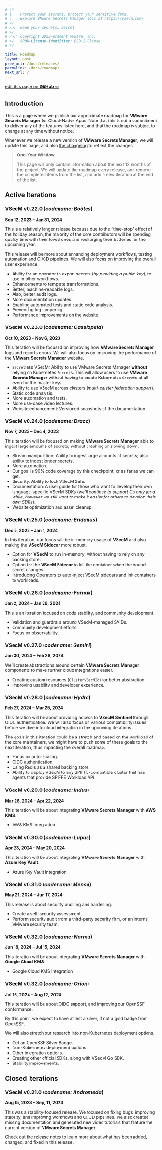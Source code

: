 ```yaml
---
# /*
# |    Protect your secrets, protect your sensitive data.
# :    Explore VMware Secrets Manager docs at https://vsecm.com/
# </
# <>/  keep your secrets… secret
# >/
# <>/' Copyright 2023–present VMware, Inc.
# >/'  SPDX-License-Identifier: BSD-2-Clause
# */

title: Roadmap
layout: post
prev_url: /docs/releases/
permalink: /docs/roadmap/
next_url: /
---
```


<p class="github-button"
><a href="https://github.com/vmware-tanzu/secrets-manager/blob/main/docs/_pages/0280-roadmap.md"
>edit this page on <strong>GitHub</strong> ✏️</a></p>

## Introduction

This is a page where we publish our approximate roadmap for **VMware Secrets
Manager** for Cloud-Native Apps. Note that this is not a commitment to deliver
any of the features listed here, and that the roadmap is subject to change at
any time without notice.

Whenever we release a new version of **VMware Secrets Manager**, we will update
this page, and also [the changelog](/docs/changelog/) to reflect the changes.

> **One-Year Window**
> 
> This page will only contain information about the next 12 months of the
> project. We will update the roadmap every release, and remove the completed
> items from the list, and add a new iteration at the end of the list.

## Active Iterations

### VSecM v0.22.0 (*codename: Boötes*) 

**Sep 12, 2023 – Jan 31, 2024**

This is a relatively longer release because due to the “time-stop” effect of the
holiday season, the majority of the core contributors will be spending quality
time with their loved ones and recharging their batteries for the upcoming year.

This release will be more about enhancing deployment workflows, testing automation
and CI/CD pipelines. We will also focus on improving the overall user experience.

* Ability for an operator to export secrets (*by providing a public key*), 
  to use in other workflows.
* Enhancements to template transformations.
* Better, machine-readable logs.
* Also, better audit logs.
* More documentation updates.
* Enabling automated tests and static code analysis.
* Preventing log tampering.
* Performance improvements on the website.

### VSecM v0.23.0 (*codename: Cassiopeia*) 

**Oct 10, 2023 – Nov 6, 2023**

This iteration will be focused on improving how **VMware Secrets Manager** 
logs and reports errors. We will also focus on improving the performance of the
**VMware Secrets Manager** website.

* `Secret`less VSecM: Ability to use VMware Secrets Manager **without** relying
  on Kubernetes `Secret`s. This will allow users to use **VMware Secrets Manager**
  without having to create Kubernetes `Secret`s at all—even for the master keys.
* Ability to use VSecM across clusters (*multi-cluster federation support*).
* Static code analysis.
* More automation and tests.
* More use-case video lectures.
* Website enhancement: Versioned snapshots of the documentation.

### VSecM v0.24.0 (*codename: Draco*) 

**Nov 7, 2023 – Dec 4, 2023**

This iteration will be focused on making **VMware Secrets Manager** able to 
ingest large amounts of secrets, without crashing or slowing down.

* Stream manipulation: Ability to ingest large amounts of secrets; also 
  ability to ingest longer secrets.
* More automation.
* Our goal is 90% code coverage by this checkpoint; or as far as we can get.
* Security: Ability to lock VSecM Safe.
* Documentation: A user guide for those who want to develop their own
  language-specific VSecM SDKs (*we’ll continue to support Go only for a while,
  however we still want to make it easier for others to develop their own SDKs*).
* Website optimization and asset cleanup.

### VSecM v0.25.0 (*codename: Eridanus*) 

**Dec 5, 2023 – Jan 1, 2024**

In this iteration, our focus will be in-memory usage of **VSecM** and also making
the **VSecM Sidecar** more robust.

* Option for **VSecM** to run in-memory; without having to rely on any backing store.
* Option for the **VSecM Sidecar** to kill the container when the bound secret changes.
* Introducing Operators to auto-inject VSecM sidecars and init containers to workloads.

### VSecM v0.26.0 (*codename: Fornax*) 

**Jan 2, 2024 – Jan 29, 2024**

This is an iteration focused on code stability, and community development.

* Validation and guardrails around VSecM-managed SVIDs.
* Community development efforts.
* Focus on observability.

### VSecM v0.27.0 (*codename: Gemini*) 

**Jan 30, 2024 – Feb 26, 2024**

We’ll create abstractions around certain **VMware Secrets Manager** components
to make further cloud integrations easier.

* Creating custom resources (`ClusterVSecMId`) for better abstraction.
* Improving usability and developer experience.

### VSecM v0.28.0 (*codename: Hydra*) 

**Feb 27, 2024 – Mar 25, 2024**

This iteration will be about providing access to **VSecM Sentinel** through
OIDC authentication. We will also focus on various compatibility issues before
we dive into cloud integration in the upcoming iterations.

The goals in this iteration could be a stretch and based on the workload of
the core maintainers, we might have to push some of these goals to the next
iteration, thus impacting the overall roadmap.

* Focus on auto-scaling.
* OIDC authentication.
* Using Redis as a shared backing store.
* Ability to deploy VSecM to any SPIFFE-compatible cluster that has agents
  that provide SPIFFE Workload API.

### VSecM v0.29.0 (*codename: Indus*) 

**Mar 26, 2024 – Apr 22, 2024**

This iteration will be about integrating **VMware Secrets Manager** with
**AWS KMS**.

* AWS KMS Integration

### VSecM v0.30.0 (*codename: Lupus*) 

**Apr 23, 2024 – May 20, 2024**

This iteration will be about integrating **VMware Secrets Manager** with
**Azure Key Vault**.

* Azure Key Vault Integration

### VSecM v0.31.0 (*codename: Mensa*) 

**May 21, 2024 – Jun 17, 2024**

This release is about security auditing and hardening.

* Create a self-security assessment.
* Perform security audit from a third-party security firm, or an internal
  VMware security team.

### VSecM v0.32.0 (*codename: Norma*) 

**Jun 18, 2024 – Jul 15, 2024**

This iteration will be about integrating **VMware Secrets Manager** with
**Google Cloud KMS**.

* Google Cloud KMS Integration

### VSecM v0.32.0 (*codename: Orion*)

**Jul 16, 2024 – Aug 12, 2024**

This iteration will be about OIDC support, and improving our OpenSSF conformance.

By this point, we expect to have at lest a silver, if not a gold badge from
OpenSSF.

We will also stretch our research into non-Kubernetes deployment options.

* Get an OpenSSF Silver Badge.
* Non-Kubernetes deployment options.
* Other integration options.
* Creating other official SDKs, along with VSecM Go SDK.
* Stability improvements.

## Closed Iterations

### VSecM v0.21.0 (*codename: Andromeda*)

**Aug 15, 2023 – Sep, 11, 2023**

This was a stability-focused release. We focused on fixing bugs, improving
stability, and improving workflows and CI/CD pipelines. We also created
missing documentation and generated new video tutorials that feature the current
version of **VMware Secrets Manager**.

[Check out the release notes](/docs/changelog/) to learn more about what has
been added, changed, and fixed in this release.